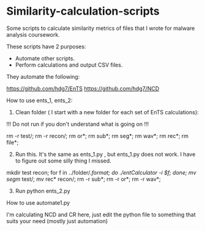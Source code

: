 # Similarity-calculation-scripts
Some scripts to calculate similarity metrics of files that I wrote for malware analysis coursework.

These scripts have 2 purposes:
* Automate other scripts.
* Perform calculations and output CSV files.

They automate the following:

https://github.com/hdg7/EnTS
https://github.com/hdg7/NCD

How to use ents_1, ents_2:

1. Clean folder ( I start with a new folder for each set of EnTS calculations):

!!! Do not run if you don't understand what is going on !!!

rm -r test/;
rm -r recon/;
rm or*;
rm sub*;
rm seg*;
rm wav*;
rm rec*;
rm file*;

2. Run this. It's the same as ents_1.py , but ents_1.py does not work. I have to figure out some silly thing I missed.

mkdir test recon;
for f in ../folder/*.format;
do
    ./entCalculator -i $f;
done;
mv segm* test/;
mv rec* recon/;
rm -r sub*;
rm -r or*;
rm -r wav*;

3. Run python ents_2.py

How to use automate1.py

I'm calculating NCD and CR here, just edit the python file to something that suits your need (mostly just automation)

